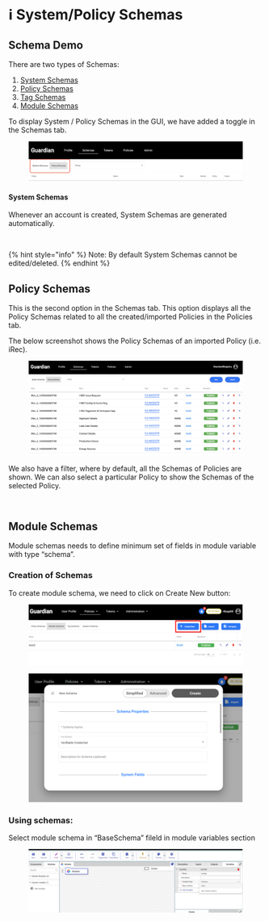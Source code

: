 # ℹ System/Policy Schemas

## Schema Demo

There are two types of Schemas:

1. [System Schemas](system-policy-schemas.md#system-schemas)
2. [Policy Schemas](system-policy-schemas.md#policy-schemas)
3. [Tag Schemas](tag-schema/)
4. [Module Schemas](system-policy-schemas.md#module-schemas)

To display System / Policy Schemas in the GUI, we have added a toggle in the Schemas tab.

<figure><img src="../../../.gitbook/assets/image (37) (1) (1).png" alt=""><figcaption></figcaption></figure>

#### System Schemas

Whenever an account is created, System Schemas are generated automatically.

<figure><img src="../../../.gitbook/assets/image (16) (3) (2).png" alt=""><figcaption></figcaption></figure>

{% hint style="info" %}
Note: By default System Schemas cannot be edited/deleted.
{% endhint %}

## Policy Schemas <a href="#policy-schemas" id="policy-schemas"></a>

This is the second option in the Schemas tab. This option displays all the Policy Schemas related to all the created/imported Policies in the Policies tab.

The below screenshot shows the Policy Schemas of an imported Policy (i.e. iRec).

<figure><img src="../../../.gitbook/assets/image (36) (1) (1).png" alt=""><figcaption></figcaption></figure>

We also have a filter, where by default, all the Schemas of Policies are shown. We can also select a particular Policy to show the Schemas of the selected Policy.

<figure><img src="../../../.gitbook/assets/image (38) (1).png" alt=""><figcaption></figcaption></figure>

## Module Schemas

Module schemas needs to define minimum set of fields in module variable with type “schema”.

### Creation of Schemas

To create module schema, we need to click on Create New button:

<figure><img src="../../../.gitbook/assets/image (224).png" alt=""><figcaption></figcaption></figure>

<figure><img src="../../../.gitbook/assets/image (225).png" alt=""><figcaption></figcaption></figure>

### Using schemas:&#x20;

Select module schema in “BaseSchema” fileld in module variables section

<figure><img src="../../../.gitbook/assets/image (226).png" alt=""><figcaption></figcaption></figure>
